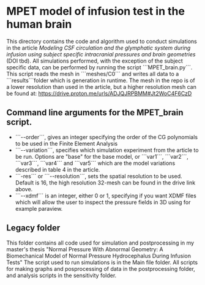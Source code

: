 # MPET model of infusion test in the human brain
This directory contains the code and algorithm used to conduct simulations in the article _Modeling CSF circulation and the glymphatic system during infusion using subject specific intracranial pressures and brain geometries_ (DOI tbd). 
All simulations performed, with the exception of the subject specific data, can be performed by running the script ´´´MPET_brain.py´´´. This script reads the mesh in ´´´meshes/C0´´´ and writes all data to a ´´´results´´´folder which is generation in runtime. The mesh in the repo is of a lower resolution than used in the article, but a higher resolution mesh can be found at: https://drive.proton.me/urls/ADJQJRPBMM#Jt2WoC4F6CzD

## Command line arguments for the MPET_brain script. 
- ´´´--order´´´, gives an integer specifying the order of the CG polynomials to be used in the Finite Element Analysis
- ´´´--variation´´´, specifies which simulation experiment from the article to be run. Options are "base" for the base model, or ´´´var1´´´, ´´´var2´´´, ´´´var3´´´, ´´´var4´´´ and ´´´var5´´´ which are the model variations described in table 4 in the article.
- ´´´-res´´´ or ´´´--resolution´´´, sets the spatial resolution to be used. Default is 16, the high resolution 32-mesh can be found in the drive link above. 
- ´´´--xdmf´´´ is an integer, either 0 or 1, specifying if you want XDMF files which will allow the user to inspect the pressure fields in 3D using for example paraview. 


## Legacy folder
This folder contains all code used for simulation and postprocessing in my master's thesis "Normal Pressure With Abnormal Geometry: A Biomechanical Model of Normal Pressure Hydrocephalus During Infusion Tests"
The script used to run simulations is in the Main file folder. All scripts for making graphs and posprocessing of data in the postprocessing folder, and analysis scripts in the sensitivity folder.
